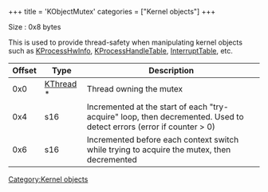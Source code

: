 +++
title = 'KObjectMutex'
categories = ["Kernel objects"]
+++

Size : 0x8 bytes

This is used to provide thread-safety when manipulating kernel objects
such as [KProcessHwInfo](KProcessHwInfo "wikilink"),
[KProcessHandleTable](KProcess#kprocesshandletable "wikilink"),
[InterruptTable](ARM11_Interrupts#interrupt_table_new3ds "wikilink"),
etc.

| Offset | Type                             | Description                                                                                                          |
|--------|----------------------------------|----------------------------------------------------------------------------------------------------------------------|
| 0x0    | [KThread](KThread "wikilink") \* | Thread owning the mutex                                                                                              |
| 0x4    | s16                              | Incremented at the start of each "try-acquire" loop, then decremented. Used to detect errors (error if counter \> 0) |
| 0x6    | s16                              | Incremented before each context switch while trying to acquire the mutex, then decremented                           |

[Category:Kernel objects](Category:Kernel_objects "wikilink")
